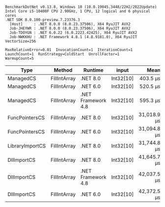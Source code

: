 ```

BenchmarkDotNet v0.13.8, Windows 10 (10.0.19045.3448/22H2/2022Update)
Intel Core i5-10400F CPU 2.90GHz, 1 CPU, 12 logical and 6 physical cores
.NET SDK 8.0.100-preview.7.23376.3
  [Host]     : .NET 8.0.0 (8.0.23.37506), X64 RyuJIT AVX2
  Job-JHEYWR : .NET 8.0.0 (8.0.23.37506), X64 RyuJIT AVX2
  Job-TDOYGN : .NET 6.0.22 (6.0.2223.42425), X64 RyuJIT AVX2
  Job-NWKKHU : .NET Framework 4.8.1 (4.8.9181.0), X64 RyuJIT VectorSize=256

MaxRelativeError=0.01  InvocationCount=1  IterationCount=1  
LaunchCount=1  RunStrategy=ColdStart  UnrollFactor=1  
WarmupCount=5  

```
| Type            | Method       | Runtime            | input     | Mean        | Error | Median      | Min         | Max         | Allocated |
|---------------- |------------- |------------------- |---------- |------------:|------:|------------:|------------:|------------:|----------:|
| ManagedCS       | FillIntArray | .NET 8.0           | Int32[10] |    403.5 μs |    NA |    403.5 μs |    403.5 μs |    403.5 μs |     400 B |
| ManagedCS       | FillIntArray | .NET 6.0           | Int32[10] |    520.5 μs |    NA |    520.5 μs |    520.5 μs |    520.5 μs |     640 B |
| ManagedCS       | FillIntArray | .NET Framework 4.8 | Int32[10] |    595.3 μs |    NA |    595.3 μs |    595.3 μs |    595.3 μs |         - |
| FuncPointersCS  | FillIntArray | .NET 8.0           | Int32[10] | 31,018.9 μs |    NA | 31,018.9 μs | 31,018.9 μs | 31,018.9 μs |     400 B |
| FuncPointersCS  | FillIntArray | .NET 6.0           | Int32[10] | 31,094.8 μs |    NA | 31,094.8 μs | 31,094.8 μs | 31,094.8 μs |     640 B |
| LibraryImportCS | FillIntArray | .NET 8.0           | Int32[10] | 31,744.8 μs |    NA | 31,744.8 μs | 31,744.8 μs | 31,744.8 μs |     400 B |
| DllImportCS     | FillIntArray | .NET 8.0           | Int32[10] | 41,645.7 μs |    NA | 41,645.7 μs | 41,645.7 μs | 41,645.7 μs |     400 B |
| DllImportCS     | FillIntArray | .NET Framework 4.8 | Int32[10] | 42,037.5 μs |    NA | 42,037.5 μs | 42,037.5 μs | 42,037.5 μs |         - |
| DllImportCS     | FillIntArray | .NET 6.0           | Int32[10] | 42,372.5 μs |    NA | 42,372.5 μs | 42,372.5 μs | 42,372.5 μs |     640 B |
